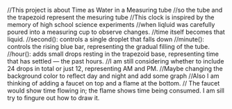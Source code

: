 
//This project is about Time as Water in a Measuring tube
//so the tube and the trapezoid represent the mesuring tube
//This clock is inspired by the memory of high school science experiments 
//when liqluid was carefully poured into a measuring cup to observe changes.
//time itself becomes that liquid.
//second(): controls a single droplet that falls down
//minute(): controls the rising blue bar, representing the gradual filling of the tube.
//hour(): adds small drops resting in the trapezoid base, representing time that has settled — the past hours.
//I am still considering whether to include 24 drops in total or just 12, representing AM and PM.
//Maybe changing the background color to reflect day and night and add some graph
//Also I am thinking of adding a faucet on top and a flame at the bottom. 
// The faucet would show time flowing in; the flame shows time being consumed. I am sill try to fingure out how to draw it.
